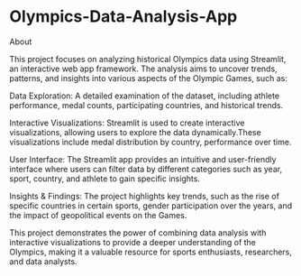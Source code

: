 # Olympics-Data-Analysis-App

About

This project focuses on analyzing historical Olympics data using Streamlit, an interactive web app framework. The analysis aims to uncover trends, patterns, and insights into various aspects of the Olympic Games, such as:

  Data Exploration: A detailed examination of the dataset, including athlete performance, medal counts, participating countries, and historical trends.
  
  Interactive Visualizations: Streamlit is used to create interactive visualizations, allowing users to explore the data dynamically.These visualizations include medal distribution by country, performance over time.
  
  User Interface: The Streamlit app provides an intuitive and user-friendly interface where users can filter data by different categories such as year, sport, country, and athlete to gain specific insights.
  
  Insights & Findings: The project highlights key trends, such as the rise of specific countries in certain sports, gender participation over the years, and the impact of geopolitical events on the Games.

This project demonstrates the power of combining data analysis with interactive visualizations to provide a deeper understanding of the Olympics, making it a valuable resource for sports enthusiasts, researchers, and data analysts.
